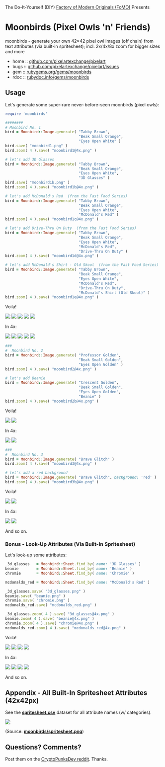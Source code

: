 The Do-It-Yourself (DIY) [Factory of Modern Originals (FoMO)](https://github.com/pixelartexchange/originals) Presents

# Moonbirds (Pixel Owls 'n' Friends)

moonbirds - generate your own 42×42 pixel owl images (off chain) from text attributes (via built-in spritesheet); incl. 2x/4x/8x zoom for bigger sizes and more



* home  :: [github.com/pixelartexchange/pixelart](https://github.com/pixelartexchange/pixelart)
* bugs  :: [github.com/pixelartexchange/pixelart/issues](https://github.com/pixelartexchange/pixelart/issues)
* gem   :: [rubygems.org/gems/moonbirds](https://rubygems.org/gems/moonbirds)
* rdoc  :: [rubydoc.info/gems/moonbirds](http://rubydoc.info/gems/moonbirds)




##  Usage

Let's generate some super-rare never-before-seen
moonbirds (pixel owls):

```ruby
require 'moonbirds'

########
# Moonbird No. 1
bird = Moonbird::Image.generate( "Tabby Brown",
                                 "Beak Small Orange",
                                 "Eyes Open White" )
bird.save( "moonbird1.png" )
bird.zoom( 4 ).save( "moonbird1@4x.png" )

# let's add 3D Glasses
bird = Moonbird::Image.generate( "Tabby Brown",
                                 "Beak Small Orange",
                                 "Eyes Open White",
                                 "3D Glasses" )
bird.save( "moonbird1b.png" )
bird.zoom( 4 ).save( "moonbird1b@4x.png" )

# let's add McDonald's Red  (from the Fast Food Series)
bird = Moonbird::Image.generate( "Tabby Brown",
                                 "Beak Small Orange",
                                 "Eyes Open White",
                                 "McDonald's Red" )
bird.zoom( 4 ).save( "moonbird1c@4x.png" )

# let's add Drive-Thru On Duty  (from the Fast Food Series)
bird = Moonbird::Image.generate( "Tabby Brown",
                                 "Beak Small Orange",
                                 "Eyes Open White",
                                 "McDonald's Red",
                                 "Drive-Thru On Duty" )
bird.zoom( 4 ).save( "moonbird1d@4x.png" )

# let's add McDonald's Shirt - Old Skool  (from the Fast Food Series)
bird = Moonbird::Image.generate( "Tabby Brown",
                                 "Beak Small Orange",
                                 "Eyes Open White",
                                 "McDonald's Red",
                                 "Drive-Thru On Duty",
                                 "McDonald's Shirt (Old Skool)" )
bird.zoom( 4 ).save( "moonbird1e@4x.png" )
```

Voila!

![](https://github.com/pixelartexchange/pixelart/raw/master/moonbirds/i/moonbird1.png)
![](https://github.com/pixelartexchange/pixelart/raw/master/moonbirds/i/moonbird1b.png)
![](https://github.com/pixelartexchange/pixelart/raw/master/moonbirds/i/moonbird1c.png)
![](https://github.com/pixelartexchange/pixelart/raw/master/moonbirds/i/moonbird1d.png)
![](https://github.com/pixelartexchange/pixelart/raw/master/moonbirds/i/moonbird1e.png)

In 4x:

![](https://github.com/pixelartexchange/pixelart/raw/master/moonbirds/i/moonbird1@4x.png)
![](https://github.com/pixelartexchange/pixelart/raw/master/moonbirds/i/moonbird1b@4x.png)
![](https://github.com/pixelartexchange/pixelart/raw/master/moonbirds/i/moonbird1c@4x.png)
![](https://github.com/pixelartexchange/pixelart/raw/master/moonbirds/i/moonbird1d@4x.png)
![](https://github.com/pixelartexchange/pixelart/raw/master/moonbirds/i/moonbird1e@4x.png)



```ruby
###
#  Moonbird No. 2
bird = Moonbird::Image.generate( "Professor Golden",
                                 "Beak Small Golden",
                                 "Eyes Open Golden" )
bird.zoom( 4 ).save( "moonbird2@4x.png" )

# let's add Beanie
bird = Moonbird::Image.generate( "Crescent Golden",
                                 "Beak Small Golden",
                                 "Eyes Open Golden",
                                 "Beanie" )
bird.zoom( 4 ).save( "moonbird2b@4x.png" )
```

Voila!

![](https://github.com/pixelartexchange/pixelart/raw/master/moonbirds/i/moonbird2.png)
![](https://github.com/pixelartexchange/pixelart/raw/master/moonbirds/i/moonbird2b.png)

In 4x:

![](https://github.com/pixelartexchange/pixelart/raw/master/moonbirds/i/moonbird2@4x.png)
![](https://github.com/pixelartexchange/pixelart/raw/master/moonbirds/i/moonbird2b@4x.png)



```ruby
###
#  Moonbird No. 3
bird = Moonbird::Image.generate( "Brave Glitch" )
bird.zoom( 4 ).save( "moonbird3@4x.png" )

# let's add a red background
bird = Moonbird::Image.generate( "Brave Glitch", background: 'red' )
bird.zoom( 4 ).save( "moonbird3b@4x.png" )

```

Voila!

![](https://github.com/pixelartexchange/pixelart/raw/master/moonbirds/i/moonbird3.png)
![](https://github.com/pixelartexchange/pixelart/raw/master/moonbirds/i/moonbird3b.png)

In 4x:

![](https://github.com/pixelartexchange/pixelart/raw/master/moonbirds/i/moonbird3@4x.png)
![](https://github.com/pixelartexchange/pixelart/raw/master/moonbirds/i/moonbird3b@4x.png)


And so on.

### Bonus - Look-Up Attributes (Via Built-In  Spritesheet)


Let's look-up some attributes:

```ruby
_3d_glasses   = Moonbird::Sheet.find_by( name: '3D Glasses' )
beanie        = Moonbird::Sheet.find_by( name: 'Beanie' )
chromie       = Moonbird::Sheet.find_by( name: 'Chromie' )

mcdonalds_red = Moonbird::Sheet.find_by( name: "McDonald's Red" )

_3d_glasses.save( "3d_glasses.png" )
beanie.save( "beanie.png" )
chromie.save( "chromie.png" )
mcdonalds_red.save( "mcdonalds_red.png" )

_3d_glasses.zoom( 4 ).save( "3d_glasses@4x.png" )
beanie.zoom( 4 ).save( "beanie@4x.png" )
chromie.zoom( 4 ).save( "chromie@4x.png" )
mcdonalds_red.zoom( 4 ).save( "mcdonalds_red@4x.png" )
```

Voila!

![](https://github.com/pixelartexchange/pixelart/raw/master/moonbirds/i/3d_glasses.png)
![](https://github.com/pixelartexchange/pixelart/raw/master/moonbirds/i/beanie.png)
![](https://github.com/pixelartexchange/pixelart/raw/master/moonbirds/i/chromie.png)
![](https://github.com/pixelartexchange/pixelart/raw/master/moonbirds/i/mcdonalds_red.png)

In 4x:

![](https://github.com/pixelartexchange/pixelart/raw/master/moonbirds/i/3d_glasses@4x.png)
![](https://github.com/pixelartexchange/pixelart/raw/master/moonbirds/i/beanie@4x.png)
![](https://github.com/pixelartexchange/pixelart/raw/master/moonbirds/i/chromie@4x.png)
![](https://github.com/pixelartexchange/pixelart/raw/master/moonbirds/i/mcdonalds_red@4x.png)

And so on.



## Appendix - All Built-In Spritesheet Attributes (42x42px)

See the [**spritesheet.csv**](https://github.com/pixelartexchange/pixelart/blob/master/moonbirds/config/spritesheet.csv) dataset for all attribute names (w/ categories).

![](https://github.com/pixelartexchange/pixelart/raw/master/moonbirds/config/spritesheet.png)

(Source: [**moonbirds/spritesheet.png**](https://github.com/pixelartexchange/pixelart/blob/master/moonbirds/config/spritesheet.png))





## Questions? Comments?

Post them on the [CryptoPunksDev reddit](https://old.reddit.com/r/CryptoPunksDev). Thanks.
